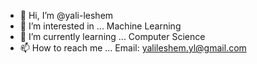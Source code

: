- 👋 Hi, I’m @yali-leshem
- 👀 I’m interested in ... Machine Learning
- 🌱 I’m currently learning ... Computer Science 
- 📫 How to reach me ... Email: yalileshem.yl@gmail.com 
  
  
